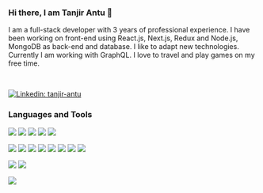 ### Hi there, I am Tanjir Antu 👋
<!-- Bio -->
I am a full-stack developer with 3 years of professional experience. I have been working on front-end using React.js, Next.js, Redux and Node.js, MongoDB as back-end and database. I like to adapt new technologies. Currently I am working with GraphQL. I love to travel and play games on my free time.

<br />

[![Linkedin: tanjir-antu](http://img.shields.io/badge/-TANJIRANTU-0077B5?style=for-the-badge&logo=linkedin&link=https://www.linkedin.com/in/tanjir-antu/)](https://www.linkedin.com/in/tanjir-antu/)

### Languages and Tools

<!-- Language -->
![](https://img.shields.io/badge/-JavaScript-565555?style=flat-square&logo=javascript)
![](https://img.shields.io/badge/-.NET-5C2D91?style=flat-square&logo=.net)
![](https://img.shields.io/badge/-PHP-42413d?style=flat-square&logo=Php)
![](https://img.shields.io/badge/-Java-007396?style=flat-square&logo=java)
![](https://img.shields.io/badge/-Bash-42413d?style=flat-square&logo=GNU%20Bash)

<!-- Frameworks -->
![](https://img.shields.io/badge/-Node.js-282830?style=flat-square&logo=node.js)
![](http://img.shields.io/badge/-Express.js-282830?style=flat-square&logo=express.js)
![](http://img.shields.io/badge/-Hapi.js-282830?style=flat-square&logo=hapi.js)
![](http://img.shields.io/badge/-Socket.io-282830?style=flat-square&logo=socket.io)
![](http://img.shields.io/badge/-React-282830?style=flat-square&logo=react)
![](http://img.shields.io/badge/-Redux-282830?style=flat-square&logo=redux)
![](http://img.shields.io/badge/-Next.js-282830?style=flat-square&logo=next.js)
![](http://img.shields.io/badge/-GrqphQL-282830?style=flat-square&logo=graphql)

<!-- DB -->
![](http://img.shields.io/badge/-MongoDB-282830?style=flat-square&logo=mongodb)
![](http://img.shields.io/badge/-MySql-282830?style=flat-square&logo=mysql)

<!-- Tools & Platforms -->
![](http://img.shields.io/badge/-Digitalocean-282830?style=flat-square&logo=digitalocean)

